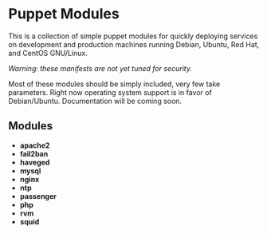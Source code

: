 # Puppet Modules
This is a collection of simple puppet modules for quickly deploying
services on development and production machines running Debian,
Ubuntu, Red Hat, and CentOS GNU/Linux.

*Warning: these manifests are not yet tuned for security.*

Most of these modules should be simply included, very few take
parameters. Right now operating system support is in favor of
Debian/Ubuntu. Documentation will be coming soon.

## Modules ##
* __apache2__
* __fail2ban__
* __haveged__
* __mysql__
* __nginx__
* __ntp__
* __passenger__
* __php__
* __rvm__
* __squid__
